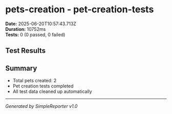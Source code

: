 # pets-creation - pet-creation-tests

**Date:** 2025-06-20T10:57:43.713Z  
**Duration:** 10752ms  
**Tests:** 0 (0 passed, 0 failed)

## Test Results



## Summary

- Total pets created: 2
- Pet creation tests completed
- All test data cleaned up automatically

---
*Generated by SimpleReporter v1.0*
